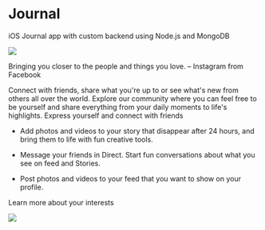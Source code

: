 # Journal

iOS Journal app with custom backend using Node.js and MongoDB

<img src="https://letsbuildthatapp-videos.s3-us-west-2.amazonaws.com/a972d2c1-0ebd-4b11-be2f-216904421c86" />

Bringing you closer to the people and things you love. – Instagram from Facebook


Connect with friends, share what you're up to or see what's new from others all over the world. Explore our community where you can feel free to be yourself 
and share everything from your daily moments to life's highlights. Express yourself and connect with friends

- Add photos and videos to your story that disappear after 24 hours, and bring them to life with fun creative tools.

- Message your friends in Direct. Start fun conversations about what you see on feed and Stories.

- Post photos and videos to your feed that you want to show on your profile.


Learn more about your interests


<img src="https://letsbuildthatapp-videos.s3-us-west-2.amazonaws.com/142df5c5-1af0-4ca3-b098-9a0e5b80c05e" />
